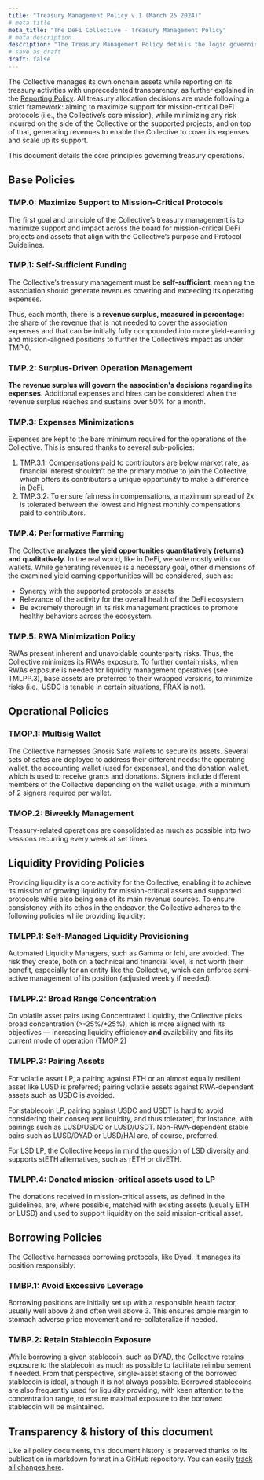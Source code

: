 ```yaml
---
title: "Treasury Management Policy v.1 (March 25 2024)"
# meta title
meta_title: "The DeFi Collective - Treasury Management Policy"
# meta description
description: "The Treasury Management Policy details the logic governing the operations of the Collective's treasuries to maximize the support provided to mission-critical projects and tokens while minimizing risks incurred."
# save as draft
draft: false
---
```


The Collective manages its own onchain assets while reporting on its treasury activities with unprecedented transparency, as further explained in the [Reporting Policy](https://deficollective.org/reporting-policy/). All treasury allocation decisions are made following a strict framework: aiming to maximize support for mission-critical DeFi protocols (i.e., the Collective’s core mission), while minimizing any risk incurred on the side of the Collective or the supported projects, and on top of that, generating revenues to enable the Collective to cover its expenses and scale up its support.

This document details the core principles governing treasury operations.


## Base Policies


### TMP.0: Maximize Support to Mission-Critical Protocols

The first goal and principle of the Collective’s treasury management is to maximize support and impact across the board for mission-critical DeFi projects and assets that align with the Collective’s purpose and Protocol Guidelines.


### TMP.1: Self-Sufficient Funding

The Collective’s treasury management must be **self-sufficient**, meaning the association should generate revenues covering and exceeding its operating expenses.

Thus, each month, there is a **revenue surplus, measured in percentage**: the share of the revenue that is not needed to cover the association expenses and that can be initially fully compounded into more yield-earning and mission-aligned positions to further the Collective’s impact as under TMP.0.


### TMP.2: Surplus-Driven Operation Management

**The revenue surplus will govern the association's decisions regarding its expenses**. Additional expenses and hires can be considered when the revenue surplus reaches and sustains over 50% for a month.


### TMP.3: Expenses Minimizations

Expenses are kept to the bare minimum required for the operations of the Collective. This is ensured thanks to several sub-policies:



1. TMP.3.1: Compensations paid to contributors are below market rate, as financial interest shouldn’t be the primary motive to join the Collective, which offers its contributors a unique opportunity to make a difference in DeFi.
2. TMP.3.2: To ensure fairness in compensations, a maximum spread of 2x is tolerated between the lowest and highest monthly compensations paid to contributors.


### TMP.4: Performative Farming

The Collective **analyzes the yield opportunities quantitatively (returns) and qualitatively.** In the real world, like in DeFi, we vote mostly with our wallets. While generating revenues is a necessary goal, other dimensions of the examined yield earning opportunities will be considered, such as:



* Synergy with the supported protocols or assets
* Relevance of the activity for the overall health of the DeFi ecosystem
* Be extremely thorough in its risk management practices to promote healthy behaviors across the ecosystem.


### TMP.5: RWA Minimization Policy

RWAs present inherent and unavoidable counterparty risks. Thus, the Collective minimizes its RWAs exposure. To further contain risks, when RWAs exposure is needed for liquidity management operatives (see TMLPP.3), base assets are preferred to their wrapped versions, to minimize risks (i.e., USDC is tenable in certain situations, FRAX is not).


## Operational Policies


### TMOP.1: Multisig Wallet

The Collective harnesses Gnosis Safe wallets to secure its assets. Several sets of safes are deployed to address their different needs: the operating wallet, the accounting wallet (used for expenses), and the donation wallet, which is used to receive grants and donations. Signers include different members of the Collective depending on the wallet usage, with a minimum of 2 signers required per wallet.


### TMOP.2: Biweekly Management

Treasury-related operations are consolidated as much as possible into two sessions recurring every week at set times.


## Liquidity Providing Policies

Providing liquidity is a core activity for the Collective, enabling it to achieve its mission of growing liquidity for mission-critical assets and supported protocols while also being one of its main revenue sources. To ensure consistency with its ethos in the endeavor, the Collective adheres to the following policies while providing liquidity:


### TMLPP.1: Self-Managed Liquidity Provisioning

Automated Liquidity Managers, such as Gamma or Ichi, are avoided. The risk they create, both on a technical and financial level, is not worth their benefit, especially for an entity like the Collective, which can enforce semi-active management of its position (adjusted weekly if needed).


### TMLPP.2: Broad Range Concentration

On volatile asset pairs using Concentrated Liquidity, the Collective picks broad concentration (>-25%/+25%), which is more aligned with its objectives — increasing liquidity efficiency **and** availability and fits its current mode of operation (TMOP.2)


### TMLPP.3: Pairing Assets

For volatile asset LP, a pairing against ETH or an almost equally resilient asset like LUSD is preferred; pairing volatile assets against RWA-dependent assets such as USDC is avoided.

For stablecoin LP, pairing against USDC and USDT is hard to avoid considering their consequent liquidity, and thus tolerated, for instance, with pairings such as LUSD/USDC or LUSD/USDT. Non-RWA-dependent stable pairs such as LUSD/DYAD or LUSD/HAI are, of course, preferred.

For LSD LP, the Collective keeps in mind the question of LSD diversity and supports stETH alternatives, such as rETH or divETH.

### TMLPP.4: Donated mission-critical assets used to LP

The donations received in mission-critical assets, as defined in the guidelines, are, where possible, matched with existing assets (usually ETH or LUSD) and used to support liquidity on the said mission-critical asset.

## Borrowing Policies

The Collective harnesses borrowing protocols, like Dyad. It manages its position responsibly:


### TMBP.1: Avoid Excessive Leverage

Borrowing positions are initially set up with a responsible health factor, usually well above 2 and often well above 3. This ensures ample margin to stomach adverse price movement and re-collateralize if needed.


### TMBP.2: Retain Stablecoin Exposure

While borrowing a given stablecoin, such as DYAD, the Collective retains exposure to the stablecoin as much as possible to facilitate reimbursement if needed. From that perspective, single-asset staking of the borrowed stablecoin is ideal, although it is not always possible. Borrowed stablecoins are also frequently used for liquidity providing, with keen attention to the concentration range, to ensure maximal exposure to the borrowed stablecoin will be maintained.

## Transparency & history of this document

Like all policy documents, this document history is preserved thanks to its publication in markdown format in a GitHub repository. You can easily [track all changes here](https://github.com/deficollective/deficollective.github.io/commits/main/content/english/pages/treasury-management-policy.md).
